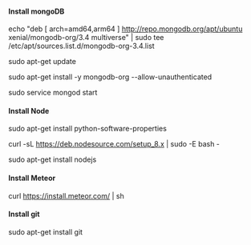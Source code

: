 #### Install mongoDB
echo "deb [ arch=amd64,arm64 ] http://repo.mongodb.org/apt/ubuntu xenial/mongodb-org/3.4 multiverse" | sudo tee /etc/apt/sources.list.d/mongodb-org-3.4.list

sudo apt-get update

sudo apt-get install -y mongodb-org --allow-unauthenticated

sudo service mongod start

#### Install Node

sudo apt-get install python-software-properties

curl -sL https://deb.nodesource.com/setup_8.x | sudo -E bash -

sudo apt-get install nodejs

#### Install Meteor

curl https://install.meteor.com/ | sh

#### Install git

sudo apt-get install git